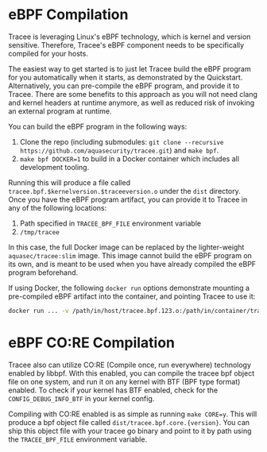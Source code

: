# eBPF Compilation

Tracee is leveraging Linux's eBPF technology, which is kernel and version sensitive. Therefore, Tracee's eBPF component needs to be specifically compiled for your hosts.

The easiest way to get started is to just let Tracee build the eBPF program for you automatically when it starts, as demonstrated by the Quickstart.  
Alternatively, you can pre-compile the eBPF program, and provide it to Tracee. There are some benefits to this approach as you will not need clang and kernel headers at runtime anymore, as well as reduced risk of invoking an external program at runtime.

You can build the eBPF program in the following ways:

1. Clone the repo (including submodules: `git clone --recursive https://github.com/aquasecurity/tracee.git`) and `make bpf`.
2. `make bpf DOCKER=1` to build in a Docker container which includes all development tooling.

Running this will produce a file called `tracee.bpf.$kernelversion.$traceeversion.o` under the `dist` directory.  
Once you have the eBPF program artifact, you can provide it to Tracee in any of the following locations:

1. Path specified in `TRACEE_BPF_FILE` environment variable
2. `/tmp/tracee`

In this case, the full Docker image can be replaced by the lighter-weight `aquasec/tracee:slim` image. This image cannot build the eBPF program on its own, and is meant to be used when you have already compiled the eBPF program beforehand.

If using Docker, the following `docker run` options demonstrate mounting a pre-compiled eBPF artifact into the container, and pointing Tracee to use it:

```bash
docker run ... -v /path/in/host/tracee.bpf.123.o:/path/in/container/tracee.bpf.o -e TRACEE_BPF_FILE=/path/in/container/tracee.bpf.o aquasec/tracee
```

# eBPF CO:RE Compilation

Tracee also can utilize CO:RE (Compile once, run everywhere) technology enabled by libbpf. With this enabled, you can compile the tracee bpf object file on one system, and run it on any kernel with BTF (BPF type format) enabled. To check if your kernel has BTF enabled, check for the `CONFIG_DEBUG_INFO_BTF` in your kernel config.

Compiling with CO:RE enabled is as simple as running `make CORE=y`. This will produce a bpf object file called `dist/tracee.bpf.core.{version}`. You can ship this object file with your tracee go binary and point to it by path using the `TRACEE_BPF_FILE` environment variable.